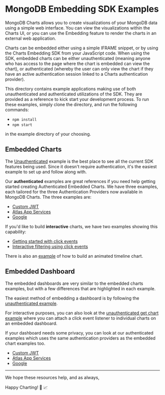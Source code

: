 # MongoDB Embedding SDK Examples

MongoDB Charts allows you to create visualizations of your MongoDB data using a simple web interface. You can view the visualizations within the Charts UI, or you can use the Embedding feature to render the charts in an external web application.

Charts can be embedded either using a simple IFRAME snippet, or by using the Charts Embedding SDK from your JavaScript code. When using the SDK, embedded charts can be either unauthenticated (meaning anyone who has access to the page where the chart is embedded can view the chart), or authenticated (whereby the user can only view the chart if they have an active authentication session linked to a Charts authentication provider).

This directory contains example applications making use of both unauthenticated and authenticated utilizations of the SDK. They are provided as a reference to kick start your development process. To run these examples, simply clone the directory, and run the following commands:

- `npm install`
- `npm start`

in the example directory of your choosing.

## Embedded Charts

The [Unauthenticated](https://github.com/mongodb-js/charts-embed-sdk/tree/master/examples/charts/unauthenticated) example is the best place to see all the current SDK features being used. Since it doesn't require authentication, it's the easiest example to set up and follow along with.

Our **authenticated** examples are great references if you need help getting started creating Authenticated Embedded Charts. We have three examples, each tailored for the three Authentication Providers now available in MongoDB Charts. The three examples are:

- [Custom JWT](https://github.com/mongodb-js/charts-embed-sdk/tree/master/examples/charts/authenticated-custom-jwt)
- [Atlas App Services](https://github.com/mongodb-js/charts-embed-sdk/tree/master/examples/charts/authenticated-realm-web)
- [Google](https://github.com/mongodb-js/charts-embed-sdk/tree/master/examples/charts/authenticated-google)

If you'd like to build **interactive** charts, we have two examples showing this capability:

- [Getting started with click events](https://github.com/mongodb-js/charts-embed-sdk/tree/master/examples/charts/click-events-basic)
- [Interactive filtering using click events](https://github.com/mongodb-js/charts-embed-sdk/tree/master/examples/charts/click-events-filtering)

There is also an [example](https://github.com/mongodb-js/charts-embed-sdk/tree/master/examples/charts/timeline-charts-example) of how to build an animated timeline chart.

## Embedded Dashboard

The embedded dashboards are very similar to the embedded charts examples, but with a few differences that are highlighted in each example.

The easiest method of embedding a dashboard is by following the [unauthenticated example](https://github.com/mongodb-js/charts-embed-sdk/tree/master/examples/dashboard/unauthenticated). 

For interactive purposes, you can also look at the [unauthenticated get chart example](https://github.com/mongodb-js/charts-embed-sdk/tree/master/examples/dashboard/unauthenticated-get-chart) where you can attach a click event listener to individual charts on an embedded dashboard.

If your dashboard needs some privacy, you can look at our authenticated examples which uses the same authentication providers as the embedded chart examples too.


- [Custom JWT](https://github.com/mongodb-js/charts-embed-sdk/tree/master/examples/dashboard/authenticated-custom-jwt)
- [Atlas App Services](https://github.com/mongodb-js/charts-embed-sdk/tree/master/examples/dashboard/authenticated-realm-web)
- [Google](https://github.com/mongodb-js/charts-embed-sdk/tree/master/examples/dashboard/authenticated-google)


---

We hope these resources help, and as always,

Happy Charting! 🚀 📈
